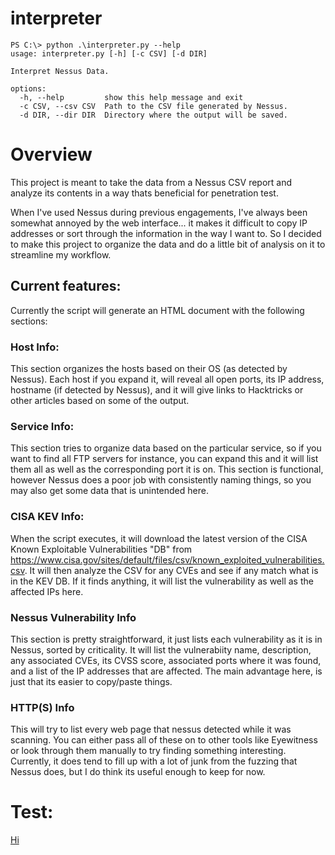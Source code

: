 # interpreter

```
PS C:\> python .\interpreter.py --help
usage: interpreter.py [-h] [-c CSV] [-d DIR]

Interpret Nessus Data.

options:
  -h, --help         show this help message and exit
  -c CSV, --csv CSV  Path to the CSV file generated by Nessus.
  -d DIR, --dir DIR  Directory where the output will be saved.
```

# Overview

This project is meant to take the data from a Nessus CSV report and analyze its contents in a way thats beneficial for penetration test. 

When I've used Nessus during previous engagements, I've always been somewhat annoyed by the web interface... it makes it difficult to copy IP addresses or sort through the information in the way I want to. So I decided to make this project to organize the data and do a little bit of analysis on it to streamline my workflow.

## Current features:
Currently the script will generate an HTML document with the following sections:

### Host Info:
This section organizes the hosts based on their OS (as detected by Nessus). Each host if you expand it, will reveal all open ports, its IP address, hostname (if detected by Nessus), and it will give links to Hacktricks or other articles based on some of the output.

### Service Info:
This section tries to organize data based on the particular service, so if you want to find all FTP servers for instance, you can expand this and it will list them all as well as the corresponding port it is on. This section is functional, however Nessus does a poor job with consistently naming things, so you may also get some data that is unintended here.

### CISA KEV Info:
When the script executes, it will download the latest version of the CISA Known Exploitable Vulnerabilities "DB" from https://www.cisa.gov/sites/default/files/csv/known_exploited_vulnerabilities.csv. It will then analyze the CSV for any CVEs and see if any match what is in the KEV DB. If it finds anything, it will list the vulnerability as well as the affected IPs here.

### Nessus Vulnerability Info
This section is pretty straightforward, it just lists each vulnerability as it is in Nessus, sorted by criticality. It will list the vulnerabiity name, description, any associated CVEs, its CVSS score, associated ports where it was found, and a list of the IP addresses that are affected. The main advantage here, is just that its easier to copy/paste things.

### HTTP(S) Info
This will try to list every web page that nessus detected while it was scanning. You can either pass all of these on to other tools like Eyewitness or look through them manually to try finding something interesting. Currently, it does tend to fill up with a lot of junk from the fuzzing that Nessus does, but I do think its useful enough to keep for now.


# Test:
[Hi](http://192.168.0.102)  

